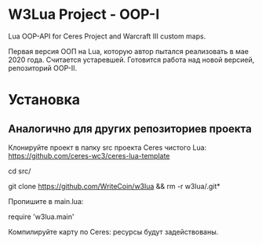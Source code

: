 # W3Lua Project - OOP-I
Lua OOP-API for Ceres Project and Warcraft III custom maps.

Первая версия ООП на Lua, которую автор пытался реализовать в мае 2020 года. Считается устаревшей. Готовится работа над новой версией, репозиторий OOP-II.

# Установка

## Аналогично для других репозиториев проекта

Клонируйте проект в папку src проекта Ceres чистого Lua: https://github.com/ceres-wc3/ceres-lua-template

cd src/

git clone https://github.com/WriteCoin/w3lua && rm -r w3lua/.git*



Пропишите в main.lua:

require 'w3lua.main'

Компилируйте карту по Ceres: ресурсы будут задействованы.
